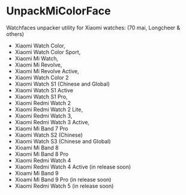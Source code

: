# UnpackMiColorFace

Watchfaces unpacker utility for Xiaomi watches:
(70 mai, Longcheer & others)

- Xiaomi Watch Color,
- Xiaomi Watch Color Sport,
- Xiaomi Mi Watch,
- Xiaomi Mi Revolve,
- Xiaomi Mi Revolve Active,
- Xiaomi Watch Color 2
- Xiaomi Watch S1 (Chinese and Global)
- Xiaomi Watch S1 Active
- Xiaomi Watch S1 Pro,
- Xiaomi Redmi Watch 2
- Xiaomi Redmi Watch 2 Lite,
- Xiaomi Redmi Watch 3,
- Xiaomi Redmi Watch 3 Active,
- Xiaomi Mi Band 7 Pro
- Xiaomi Watch S2 (Chinese)
- Xiaomi Watch S3 (Chinese and Global)
- Xioami Mi Band 8
- Xiaomi Mi Band 8 Pro
- Xiaomi Redmi Watch 4
- Xiaomi Redmi Watch 4 Active (in release soon)
- Xioami Mi Band 9
- Xioami Mi Band 9 Pro (in release soon)
- Xiaomi Redmi Watch 5 (in release soon)

